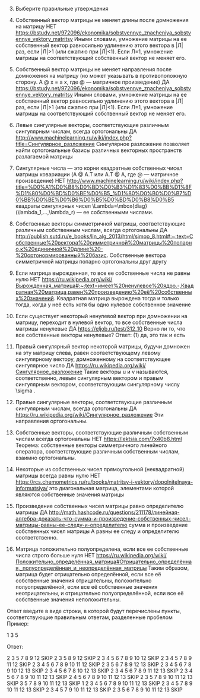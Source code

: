 3. Выберите правильные утверждения
1. Собственный вектор матрицы не меняет длины после домножения на матрицу
НЕТ
https://bstudy.net/972096/ekonomika/sobstvennye_znacheniya_sobstvennye_vektory_matritsy
Иными словами, умножение матрицы на ее собственный вектор равносильно удлинению этого вектора в |Л| раз, если |Л|>1 (или сжатию при |Л|<1). Если Л=1, умножение матрицы на соответствующий собственный вектор не меняет его.

2. Собственный вектор матрицы не меняет направления после домножения на матрицу (но может указывать в противоположную сторону. A @ x = a x, где @ — матричное произведение)
ДА
https://bstudy.net/972096/ekonomika/sobstvennye_znacheniya_sobstvennye_vektory_matritsy
Иными словами, умножение матрицы на ее собственный вектор равносильно удлинению этого вектора в |Л| раз, если |Л|>1 (или сжатию при |Л|<1). Если Л=1, умножение матрицы на соответствующий собственный вектор не меняет его.

3. Левые сингулярные векторы, соответствующие различным сингулярным числам, всегда ортогональны
ДА
http://www.machinelearning.ru/wiki/index.php?title=Сингулярное_разложение
Сингулярное разложение позволяет найти ортогональные базисы различных векторных пространств разлагаемой матрицы

4. Сингулярные числа — это корни квадратные собственных чисел матрицы ковариации (A @ A.T или A.T @ A, где @ — матричное произведение)
НЕТ
http://www.machinelearning.ru/wiki/index.php?title=%D0%A1%D0%B8%D0%BD%D0%B3%D1%83%D0%BB%D1%8F%D1%80%D0%BD%D0%BE%D0%B5_%D1%80%D0%B0%D0%B7%D0%BB%D0%BE%D0%B6%D0%B5%D0%BD%D0%B8%D0%B5
квадраты сингулярных чисел \Lambda=\mbox{diag}(\lambda_1,...,\lambda_r) — ее собственными числами.

5. Собственные векторы симметричной матрицы, соответствующие различным собственным числам, всегда ортогональны
ДА
http://publish.sutd.ru/e_books/lin_alg_2013/html/simop_8.html#:~:text=Собственные%20вектора%20симметричной%20матрицы%20попарно,к%20единичной%20длине%20-%20ортонормированный%20базис.
Собственные вектора симметричной матрицы попарно ортогональны друг другу

6. Если матрица вырожденная, то все ее собственные числа не равны нулю
НЕТ
https://ru.wikipedia.org/wiki/Вырожденная_матрица#:~:text=имеет%20ненулевое%20ядро.-,Квадратная%20матрица,равен%20произведению%20её%20собственных%20значений.
Квадратная матрица вырождена тогда и только тогда, когда у неё есть хотя бы одно нулевое собственное значение

7. Если существует некоторый ненулевой вектор при домножении на матрицу, переходит в нулевой вектор, то все собственные числа матрицы ненулевые
ДА
https://eljob.ru/test/312_10
Верно ли то, что все собственные векторы ненулевые?
Ответ:
 (1) да, это так и есть 

8. Правый сингулярный вектор некоторой матрицы, будучи домножен на эту матрицу слева, равен соответствующему левому сингулярному вектору, домноженному на соответствующее сингулярное число
ДА
https://ru.wikipedia.org/wiki/Сингулярное_разложение
Такие векторы u и v называются, соответственно, левым сингулярным вектором и правым сингулярным вектором, соответствующим сингулярному числу \sigma .

9. Правые сингулярные векторы, соответствующие различным сингулярным числам, всегда ортогональны
ДА
https://ru.wikipedia.org/wiki/Сингулярное_разложение
Эти направления ортогональны. 

10. Собственные векторы, соответствующие различным собственным числам всегда ортогональны
НЕТ
https://lektsia.com/7x40b8.html
Теорема: собственные векторы симметричного линейного оператора, соответствующие различным собственным числам, взаимно ортогональны.

11. Некоторые из собственных чисел прямоугольной (неквадратной) матрицы всегда равны нулю
НЕТ
https://rcs.chemometrics.ru/ru/books/matritsy-i-vektory/dopolnitelnaya-informatsiya/
это диагональная матрица, элементами которой являются собственные значения матрицы

12. Произведение собственных чисел матрицы равно определителю матрицы
ДА
http://math.hashcode.ru/questions/211178/линейная-алгебра-доказать-что-сумма-и-произведение-собственных-чисел-матрицы-равны-ее-следу-и-определителю
сумма и произведение собственных чисел матрицы A равны ее следу и определителю соответственно.

13. Матрица положительно полуопределена, если все ее собственные числа строго больше нуля
НЕТ
https://ru.wikipedia.org/wiki/Положительно_определённая_матрица#Отрицательно_определённая,_полуопределённая_и_неопределённая_матрицы
Таким образом, матрица будет отрицательно определённой, если все её собственные значения отрицательны, положительно полуопределённой, если все её собственные значения неотрицательны, и отрицательно полуопределённой, если все её собственные значения неположительны.

Ответ введите в виде строки, в которой будут перечислены пункты, соответствующие правильным ответам, разделенные пробелом
Пример:
    
1 3 5

Ответ:

2 3 5 7 8 9 12 SKIP
2 3 5 8 9 12 SKIP
2 3 4 5 6 7 8 9 10 12 SKIP
2 3 4 5 7 8 9 11 12 SKIP
2 3 4 5 6 7 8 9 10 11 12 SKIP
2 3 5 6 7 8 9 12 13 SKIP
2 3 4 5 6 7 8 9 10 12 13 SKIP
2 3 4 5 6 7 8 10 12 13 SKIP
2 3 4 5 6 7 8 9 11 12 13 SKIP
2 3 4 5 6 7 8 9 10 11 12 13 SKIP
2 4 5 6 7 8 9 10 11 12 13 SKIP
2 3 5 7 8 9 10 11 12 13 SKIP
3 5 7 8 9 10 11 12 13 SKIP
1 2 3 4 5 6 7 8 9 10 11 12 13 SKIP
2 3 4 5 7 8 9 10 11 12 13 SKIP
2 3 4 5 7 9 10 11 12 13 SKIP
2 3 5 6 7 8 9 10 11 12 13 SKIP